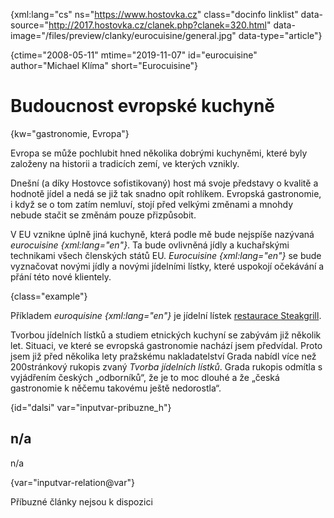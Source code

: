 
{xml:lang="cs" ns="https://www.hostovka.cz" class="docinfo linklist" data-source="http://2017.hostovka.cz/clanek.php?clanek=320.html" data-image="/files/preview/clanky/eurocuisine/general.jpg" data-type="article"}

{ctime="2008-05-11" mtime="2019-11-07" id="eurocuisine" author="Michael Klíma" short="Eurocuisine"}

# Budoucnost evropské kuchyně

<!-- generated attribute kw by user_updatekw.sh on 2020-07-05, do not edit -->

{kw="gastronomie, Evropa"}

Evropa se může pochlubit hned několika dobrými kuchyněmi, které byly založeny na historii a tradicích zemí, ve kterých vznikly.

Dnešní (a díky Hostovce sofistikovaný) host má svoje představy o kvalitě a hodnotě jídel a nedá se již tak snadno opít rohlíkem. Evropská gastronomie, i když se o tom zatím nemluví, stojí před velkými změnami a mnohdy nebude stačit se změnám pouze přizpůsobit.

V EU vznikne úplně jiná kuchyně, která podle mě bude nejspíše nazývaná _eurocuisine {xml:lang="en"}_. Ta bude ovlivněná jídly a kuchařskými technikami všech členských států EU. _Eurocuisine {xml:lang="en"}_ se bude vyznačovat novými jídly a novými jídelními lístky, které uspokojí očekávání a přání této nové klientely.

{class="example"}

Příkladem _euroquisine {xml:lang="en"}_ je jídelní lístek [restaurace Steakgrill][1].

Tvorbou jídelních lístků a studiem etnických kuchyní se zabývám již několik let. Situaci, ve které se evropská gastronomie nachází jsem předvídal. Proto jsem již před několika lety pražskému nakladatelství Grada nabídl více než 200stránkový rukopis zvaný _Tvorba jídelních lístků_. Grada rukopis odmítla s vyjádřením českých „odborníků“, že je to moc dlouhé a že „česká gastronomie k něčemu takovému ještě nedorostla“.

{id="dalsi" var="inputvar-pribuzne_h"}

## n/a

n/a

{var="inputvar-relation@var"}

Příbuzné články nejsou k dispozici

 [1]: https://www.steakgrill.cz/nabidka

